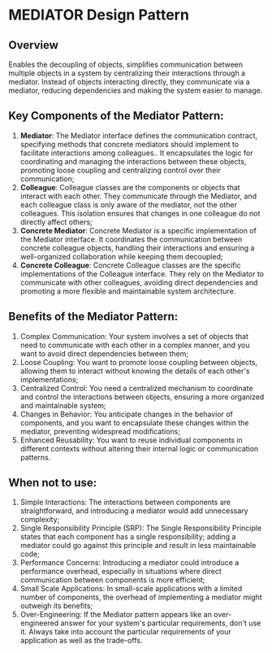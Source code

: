 # MEDIATOR Design Pattern

## Overview
Enables the decoupling of objects, simplifies communication between multiple objects in a system by centralizing their interactions through a mediator. Instead of objects interacting directly, they communicate via a mediator, reducing dependencies and making the system easier to manage.

## Key Components of the Mediator Pattern:
1. **Mediator**: The Mediator interface defines the communication contract, specifying methods that concrete mediators should implement to facilitate interactions among colleagues.. It encapsulates the logic for coordinating and managing the interactions between these objects, promoting loose coupling and centralizing control over their communication;
2. **Colleague**: Colleague classes are the components or objects that interact with each other. They communicate through the Mediator, and each colleague class is only aware of the mediator, not the other colleagues. This isolation ensures that changes in one colleague do not directly affect others;
3. **Concrete Mediator**: Concrete Mediator is a specific implementation of the Mediator interface. It coordinates the communication between concrete colleague objects, handling their interactions and ensuring a well-organized collaboration while keeping them decoupled;
4. **Concrete Colleague**: Concrete Colleague classes are the specific implementations of the Colleague interface. They rely on the Mediator to communicate with other colleagues, avoiding direct dependencies and promoting a more flexible and maintainable system architecture.

## Benefits of the Mediator Pattern:
1. Complex Communication: Your system involves a set of objects that need to communicate with each other in a complex manner, and you want to avoid direct dependencies between them;
2. Loose Coupling: You want to promote loose coupling between objects, allowing them to interact without knowing the details of each other's implementations;
3. Centralized Control: You need a centralized mechanism to coordinate and control the interactions between objects, ensuring a more organized and maintainable system;
4. Changes in Behavior: You anticipate changes in the behavior of components, and you want to encapsulate these changes within the mediator, preventing widespread modifications;
5. Enhanced Reusability: You want to reuse individual components in different contexts without altering their internal logic or communication patterns.

## When not to use:
1. Simple Interactions: The interactions between components are straightforward, and introducing a mediator would add unnecessary complexity;
2. Single Responsibility Principle (SRP): The Single Responsibility Principle states that each component has a single responsibility; adding a mediator could go against this principle and result in less maintainable code;
3. Performance Concerns: Introducing a mediator could introduce a performance overhead, especially in situations where direct communication between components is more efficient;
4. Small Scale Applications: In small-scale applications with a limited number of components, the overhead of implementing a mediator might outweigh its benefits;
5. Over-Engineering: If the Mediator pattern appears like an over-engineered answer for your system's particular requirements, don't use it. Always take into account the particular requirements of your application as well as the trade-offs.